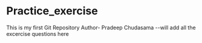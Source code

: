 # Practice_exercise
This is my first Git Repository
Author- Pradeep Chudasama
--will add all the excercise questions here

